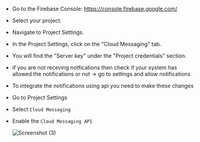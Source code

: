 - Go to the Firebase Console: https://console.firebase.google.com/
- Select your project.
- Navigate to Project Settings.
- In the Project Settings, click on the "Cloud Messaging" tab.
- You will find the "Server key" under the "Project credentials" section.
- if you are not receving notfications then check if your system has allowed the notifications or not -> go to settings and allow notifications

- To integrate the notifications using api you need to make these changes
- Go to Project Settings
- Select `Cloud Messaging`
- Enable the `Cloud Messaging API`

  ![Screenshot (3)](https://github.com/Mayurwagh98/notifications-using-firebase/assets/69896733/eb9c1815-5c14-4ec4-888b-9e2fea72fbc5)


